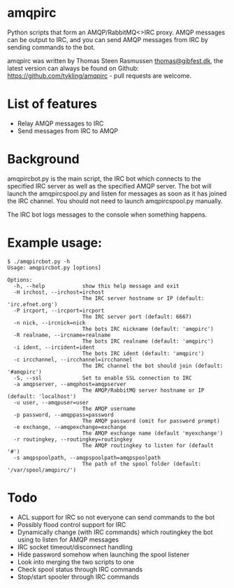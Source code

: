 amqpirc
=======
Python scripts that form an AMQP/RabbitMQ<>IRC proxy. AMQP messages can be output to IRC, 
and you can send AMQP messages from IRC by sending commands to the bot.

amqpirc was written by Thomas Steen Rasmussen <thomas@gibfest.dk>, the latest version
can always be found on Github: https://github.com/tykling/amqpirc - pull requests are welcome.


List of features
================
- Relay AMQP messages to IRC
- Send messages from IRC to AMQP


Background
==========
amqpircbot.py is the main script, the IRC bot which connects to the specified IRC server as 
well as the specified AMQP server. The bot will launch the amqpircspool.py and listen for messages 
as soon as it has joined the IRC channel. You should not need to launch amqpircspool.py manually.

The IRC bot logs messages to the console when something happens.


Example usage:
==============
    $ ./amqpircbot.py -h
    Usage: amqpircbot.py [options]

    Options:
      -h, --help            show this help message and exit
      -H irchost, --irchost=irchost
                            The IRC server hostname or IP (default: 'irc.efnet.org')
      -P ircport, --ircport=ircport
                            The IRC server port (default: 6667)
      -n nick, --ircnick=nick
                            The bots IRC nickname (default: 'amqpirc')
      -R realname, --ircname=realname
                            The bots IRC realname (default: 'amqpirc')
      -i ident, --ircident=ident
                            The bots IRC ident (default: 'amqpirc')
      -c ircchannel, --ircchannel=ircchannel
                            The IRC channel the bot should join (default: '#amqpirc')
      -S, --ssl             Set to enable SSL connection to IRC
      -a amqpserver, --amqphost=amqpserver
                            The AMQP/RabbitMQ server hostname or IP (default: 'localhost')
      -u user, --amqpuser=user
                            The AMQP username
      -p password, --amqppass=password
                            The AMQP password (omit for password prompt)
      -e exchange, --amqpexchange=exchange
                            The AMQP exchange name (default 'myexchange')
      -r routingkey, --routingkey=routingkey
                            The AMQP routingkey to listen for (default '#')
      -s amqpspoolpath, --amqpspoolpath=amqpspoolpath
                            The path of the spool folder (default: '/var/spool/amqpirc/')


Todo
====
- ACL support for IRC so not everyone can send commands to the bot
- Possibly flood control support for IRC
- Dynamically change (with IRC commands) which routingkey the bot using to listen for AMQP messages
- IRC socket timeout/disconnect handling
- Hide password somehow when launching the spool listener
- Look into merging the two scripts to one
- Check spool status through IRC commands
- Stop/start spooler through IRC commands
